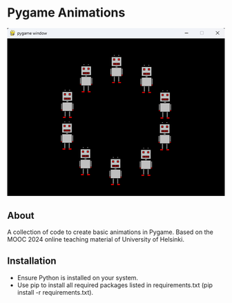 # Pygame Animations

<p align="center">
    <img width="600" src="screenshot.png" alt="screenshot">
</p>

## About
A collection of code to create basic animations in Pygame. Based on the MOOC 2024 online teaching material of University of Helsinki.

## Installation
- Ensure Python is installed on your system.
- Use pip to install all required packages listed in requirements.txt (pip install -r requirements.txt).
